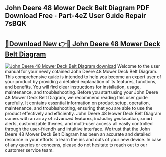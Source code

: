 ## John Deere 48 Mower Deck Belt Diagram PDF Download Free - Part-4eZ User Guide Repair 7sBQK

# <h2><a href="http://dfihov.blite.top/?on=John+Deere+48+Mower+Deck+Belt+Diagram">🔗Download New 👉🔴 John Deere 48 Mower Deck Belt Diagram</a></h2>

[![John Deere 48 Mower Deck Belt Diagram download](https://i.imgur.com/lujVjoI.png)](http://dfihov.blite.top/?on=John+Deere+48+Mower+Deck+Belt+Diagram)
Welcome to the user manual for your newly obtained John Deere 48 Mower Deck Belt Diagram. This comprehensive guide is intended to help you become an expert user of your product by providing a detailed explanation of its features, functions, and benefits. You will find clear instructions for installation, usage, maintenance, and troubleshooting. Before you start using your John Deere 48 Mower Deck Belt Diagram, we recommend reading this user guide carefully. It contains essential information on product setup, operation, maintenance, and troubleshooting, ensuring that you are able to use the product effectively and efficiently. John Deere 48 Mower Deck Belt Diagram comes with an array of advanced features, including geolocation, smart alerts, customizable themes, and multi-user access, all easily controlled through the user-friendly and intuitive interface. We trust that the John Deere 48 Mower Deck Belt Diagram has been an accurate and detailed resource in your efforts to learn the ins and outs of your new device. In case of any queries or concerns, please do not hesitate to reach out to our customer service team.
